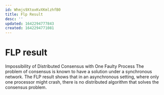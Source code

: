 ```yaml
---
id: Whmjs9XtoxKvXKmlzhfB0
title: Flp Result
desc: ''
updated: 1642294777843
created: 1642294771081
---
```


# FLP result
Impossibility of Distributed Consensus with One Faulty Process
The problem of consensus is known to have a solution under a
synchronous network. The FLP result shows that in an asynchronous setting, 
where only one processor might crash, there is no distributed algorithm that solves the 
consensus problem.
